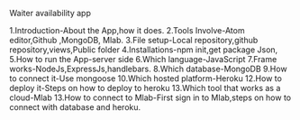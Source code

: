 Waiter availability app

1.Introduction-About the App,how it does.
2.Tools Involve-Atom editor,Github ,MongoDB, Mlab.
3.File setup-Local repository,github repository,views,Public folder
4.Installations-npm init,get package Json,
5.How to run the App-server side
6.Which language-JavaScript
7.Frame works-NodeJs,ExpressJs,handlebars.
8.Which database-MongoDB
9.How to connect it-Use mongoose
10.Which hosted platform-Heroku
12.How to deploy it-Steps on how to deploy to heroku
13.Which tool that works as a cloud-Mlab
13.How to connect to Mlab-First sign in to Mlab,steps on how to connect with database and heroku.
